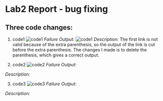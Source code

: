 # Lab2 Report - bug fixing

## Three code changes:
1. code1
![code1](https://user-images.githubusercontent.com/97651152/151647934-71a3b073-61b7-4d6f-8641-dcf10ab00de3.png)
*Failure Output:*
![code1](https://user-images.githubusercontent.com/97651152/151647822-413ddf78-d51e-434e-a277-17aaf281124f.png)
*Description:*
The first link is not valid because of the extra parenthesis, so the output of the link is cut before the extra parenthesis. The changes I made is to delete the parenthesis, which gives a correct output.

2. code2
![code2](https://user-images.githubusercontent.com/97651152/151642536-5315f954-9e28-4a70-801c-ed960c8229bf.png)
*Failure Output:*

*Description:*


3. code3
![code3](https://user-images.githubusercontent.com/97651152/151647702-e584cf20-ceb8-4edd-828d-53c7a88d779e.png)
*Failure Output:*

*Description:*
